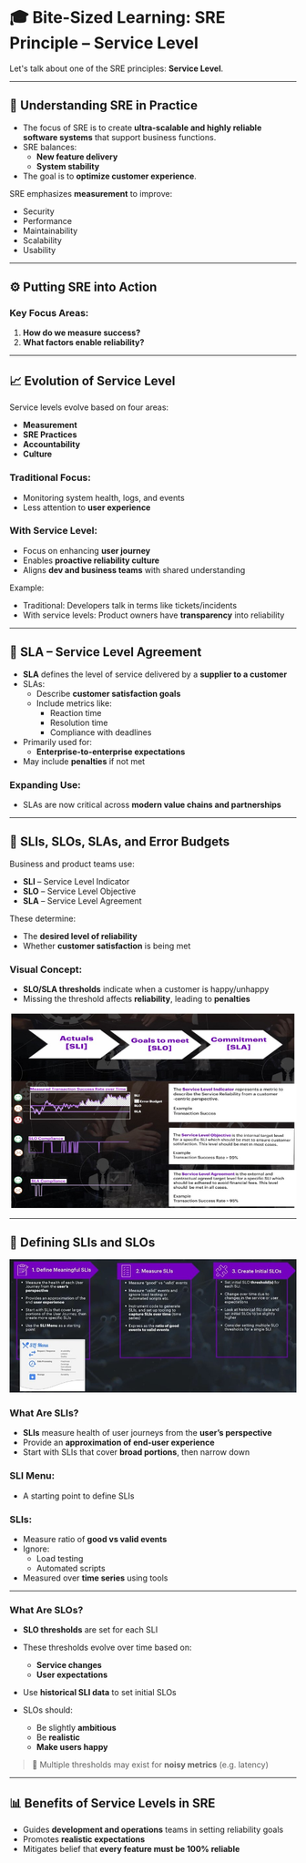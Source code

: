 # 🎓 Bite-Sized Learning: SRE Principle – Service Level

Let's talk about one of the SRE principles: **Service Level**.

---

## 🚀 Understanding SRE in Practice

- The focus of SRE is to create **ultra-scalable and highly reliable software systems** that support business functions.
- SRE balances:
  - **New feature delivery**
  - **System stability**
- The goal is to **optimize customer experience**.

SRE emphasizes **measurement** to improve:
- Security
- Performance
- Maintainability
- Scalability
- Usability

---

## ⚙️ Putting SRE into Action

### Key Focus Areas:
1. **How do we measure success?**
2. **What factors enable reliability?**

---

## 📈 Evolution of Service Level

Service levels evolve based on four areas:
- **Measurement**
- **SRE Practices**
- **Accountability**
- **Culture**

### Traditional Focus:
- Monitoring system health, logs, and events
- Less attention to **user experience**

### With Service Level:
- Focus on enhancing **user journey**
- Enables **proactive reliability culture**
- Aligns **dev and business teams** with shared understanding

Example:
- Traditional: Developers talk in terms like tickets/incidents
- With service levels: Product owners have **transparency** into reliability

---

## 🤝 SLA – Service Level Agreement

- **SLA** defines the level of service delivered by a **supplier to a customer**
- SLAs:
  - Describe **customer satisfaction goals**
  - Include metrics like:
    - Reaction time
    - Resolution time
    - Compliance with deadlines
- Primarily used for:
  - **Enterprise-to-enterprise expectations**
- May include **penalties** if not met

### Expanding Use:
- SLAs are now critical across **modern value chains and partnerships**

---

## 🔗 SLIs, SLOs, SLAs, and Error Budgets

Business and product teams use:
- **SLI** – Service Level Indicator
- **SLO** – Service Level Objective
- **SLA** – Service Level Agreement

These determine:
- The **desired level of reliability**
- Whether **customer satisfaction** is being met

### Visual Concept:
- **SLO/SLA thresholds** indicate when a customer is happy/unhappy
- Missing the threshold affects **reliability**, leading to **penalties**

![sre-service-levels](https://github.com/srirymec/devops-sre-learning/blob/main/SRE/images/sre-service-levels.jpg)

---

## 📏 Defining SLIs and SLOs

![SLI-and-SLO](https://github.com/srirymec/devops-sre-learning/blob/main/SRE/images/SLI-and-SLO.jpg)

### What Are SLIs?

- **SLIs** measure health of user journeys from the **user’s perspective**
- Provide an **approximation of end-user experience**
- Start with SLIs that cover **broad portions**, then narrow down

### SLI Menu:
- A starting point to define SLIs

### SLIs:
- Measure ratio of **good vs valid events**
- Ignore:
  - Load testing
  - Automated scripts
- Measured over **time series** using tools

---

### What Are SLOs?

- **SLO thresholds** are set for each SLI
- These thresholds evolve over time based on:
  - **Service changes**
  - **User expectations**

- Use **historical SLI data** to set initial SLOs
- SLOs should:
  - Be slightly **ambitious**
  - Be **realistic**
  - **Make users happy**

> 🎯 Multiple thresholds may exist for **noisy metrics** (e.g. latency)

---

## 📊 Benefits of Service Levels in SRE

- Guides **development and operations** teams in setting reliability goals
- Promotes **realistic expectations**
- Mitigates belief that **every feature must be 100% reliable**


